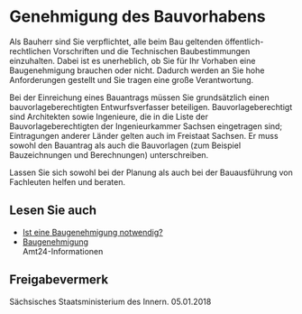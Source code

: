 # Genehmigung des Bauvorhabens

Als Bauherr sind Sie verpflichtet, alle beim Bau geltenden öffentlich-rechtlichen Vorschriften und die Technischen Baubestimmungen einzuhalten. Dabei ist es unerheblich, ob Sie für Ihr Vorhaben eine Baugenehmigung brauchen oder nicht. Dadurch werden an Sie hohe Anforderungen gestellt und Sie tragen eine große Verantwortung.

Bei der Einreichung eines Bauantrags müssen Sie grundsätzlich einen bauvorlageberechtigten Entwurfsverfasser beteiligen. Bauvorlageberechtigt sind Architekten sowie Ingenieure, die in die Liste der Bauvorlageberechtigten der Ingenieurkammer Sachsen eingetragen sind; Eintragungen anderer Länder gelten auch im Freistaat Sachsen. Er muss sowohl den Bauantrag als auch die Bauvorlagen (zum Beispiel Bauzeichnungen und Berechnungen) unterschreiben.

Lassen Sie sich sowohl bei der Planung als auch bei der Bauausführung von Fachleuten helfen und beraten.

## Lesen Sie auch

* [Ist eine Baugenehmigung notwendig?](https://amt24dev.sachsen.de/zufi/lebenslagen/5000359)
* [Baugenehmigung](https://amt24dev.sachsen.de/zufi/lebenslagen/5000720)  
  Amt24-Informationen

## Freigabevermerk

Sächsisches Staatsministerium des Innern. 05.01.2018
